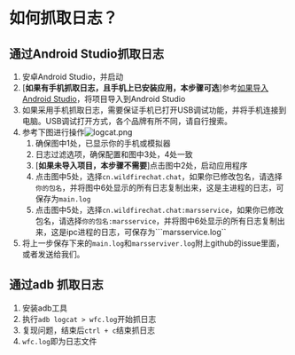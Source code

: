 # 如何抓取日志？

## 通过Android Studio抓取日志

1. 安卓Android Studio，并启动
2. [**如果有手机抓取日志，且手机上已安装应用，本步骤可选**]参考[如果导入Android Studio](q1.md)，将项目导入到Android Studio
3. 如果采用手机抓取日志，需要保证手机已打开USB调试功能，并将手机连接到电脑。USB调试打开方式，各个品牌有所不同，请自行搜索。
4. 参考下图进行操作![logcat.png](http://static.wildfirechat.net/logcat.png)
   1. 确保图中1处，已显示你的手机或模拟器
   2. 日志过滤选项，确保配置和图中3处，4处一致
   3. [**如果未导入项目，本步骤不需要**]点击图中2处，启动应用程序
   4. 点击图中5处，选择```cn.wildfirechat.chat```，如果你已修改包名，请选择```你的包名```，并将图中6处显示的所有日志复制出来，这是主进程的日志，可保存为```main.log```
   5. 点击图中5处，选择```cn.wildfirechat.chat:marsservice```，如果你已修改包名，请选择```你的包名:marsservice```，并将图中6处显示的所有日志复制出来，这是ipc进程的日志，可保存为```marsservice.log``
5. 将上一步保存下来的```main.log```和```marsserviver.log```附上github的issue里面，或者发送给我们。



## 通过adb 抓取日志

1. 安装adb工具
2. 执行```adb logcat > wfc.log```开始抓日志
3. 复现问题，结束后```ctrl + c```结束抓日志
4. ```wfc.log```即为日志文件

